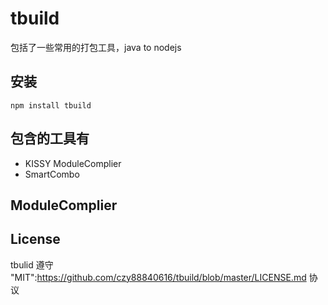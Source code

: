 # tbuild

包括了一些常用的打包工具，java to nodejs

## 安装
    npm install tbuild

## 包含的工具有
* KISSY ModuleComplier
* SmartCombo

## ModuleComplier

## License
tbulid 遵守 "MIT":https://github.com/czy88840616/tbuild/blob/master/LICENSE.md 协议
